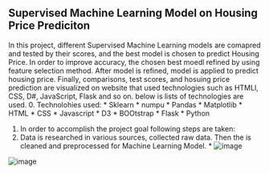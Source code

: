 ## Supervised Machine Learning Model on Housing Price Prediciton 

In this project, different Supervised Machine Learning models are comapred and tested by their scores, and the best model is chosen to predict Housing Price. In order to improve accuracy, the chosen best moedl refined by using feature selection method. After model is refined, model is applied to predict housing price. Finally, comparisons, test scores, and hosuing price prediction are visualized on website that used technologies such as HTMLl, CSS, D#, JavaScript, Flask and so on. below is lists of technologies are used.
0. Technolohies used: 
    * Sklearn
    * numpu
    * Pandas 
    * Matplotlib
    * HTML
    * CSS
    * Javascript
    * D3
    * BOOtstrap
    * Flask
    * Python
1. In order to accomplish the project goal following steps are taken:
  1. Data is researched in various sources, collected raw data. Then the is cleaned and preprocessed for Machine Learning Model.
    * ![image](https://user-images.githubusercontent.com/67448948/134743092-8db31903-0fc5-44a2-8615-64dcf0df440f.png)


![image](https://user-images.githubusercontent.com/67448948/134741898-a367abd8-7098-4d68-a0ca-bf2f97487b6e.png)
